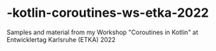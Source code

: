 # -kotlin-coroutines-ws-etka-2022
Samples and material from my Workshop "Coroutines in Kotlin" at Entwicklertag Karlsruhe (ETKA) 2022
